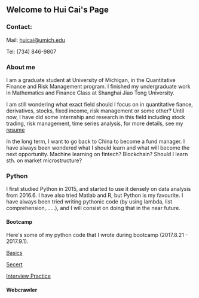 ## Welcome to Hui Cai's Page

### Contact:
Mail: huicai@umich.edu

Tel: (734) 846-9807

### About me
I am a graduate student at University of Michigan, in the Quantitative Finance and Risk Management program. I finished my undergraduate work in Mathematics and Finance Class at Shanghai Jiao Tong University. 

I am still wondering what exact field should I focus on in quantitative fiance, derivatives, stocks, fixed income, risk management or some other? Until now, I have did some internship and research in this field including stock trading, risk management, time series analysis, for more details, see my [resume](https://rawgit.com/huicaikrz/huicai-cv/master/Hui%20Cai%20-%20CV.pdf)

In the long term, I want to go back to China to become a fund manager. I have always been wondered what I should learn and what will become the next opportunity. Machine learning on fintech? Blockchain? Should I learn sth. on market microstructure?  

### Python
I first studied Python in 2015, and started to use it densely on data analysis from 2016.6. I have also tried Matlab and R, but Python is my favourite. I have always been tried writing pythonic code (by using lambda, list comprehension,……), and I will consist on doing that in the near future.

#### Bootcamp
Here's some of my python code that I wrote during bootcamp (2017.8.21 - 2017.9.1).

[Basics](https://github.com/huicaikrz/Quant-python/blob/master/python-basics-notebook.ipynb)

[Secert](https://github.com/huicaikrz/Quant-python/blob/master/python-secret-notebook.ipynb)

[Interview Practice](https://github.com/huicaikrz/Quant-python/blob/master/python-interview-notebook.ipynb)

#### Webcrawler
